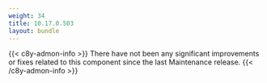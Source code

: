 ```yaml
---
weight: 34
title: 10.17.0.503
layout: bundle
---
```


<!--10.17.0.486 - 10.17.0.503-->

{{< c8y-admon-info >}}
There have not been any significant improvements or fixes related to this component since the last Maintenance release.
{{< /c8y-admon-info >}}
